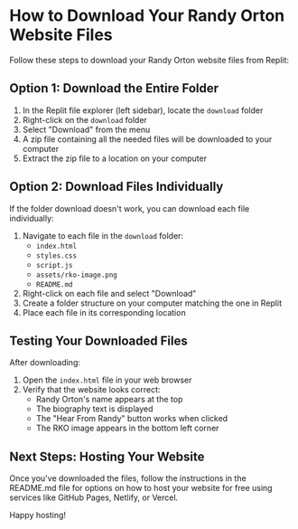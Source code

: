 # How to Download Your Randy Orton Website Files

Follow these steps to download your Randy Orton website files from Replit:

## Option 1: Download the Entire Folder

1. In the Replit file explorer (left sidebar), locate the `download` folder
2. Right-click on the `download` folder
3. Select "Download" from the menu
4. A zip file containing all the needed files will be downloaded to your computer
5. Extract the zip file to a location on your computer

## Option 2: Download Files Individually

If the folder download doesn't work, you can download each file individually:

1. Navigate to each file in the `download` folder:
   - `index.html`
   - `styles.css`
   - `script.js`
   - `assets/rko-image.png`
   - `README.md`
2. Right-click on each file and select "Download"
3. Create a folder structure on your computer matching the one in Replit
4. Place each file in its corresponding location

## Testing Your Downloaded Files

After downloading:

1. Open the `index.html` file in your web browser
2. Verify that the website looks correct:
   - Randy Orton's name appears at the top
   - The biography text is displayed
   - The "Hear From Randy" button works when clicked
   - The RKO image appears in the bottom left corner

## Next Steps: Hosting Your Website

Once you've downloaded the files, follow the instructions in the README.md file for options on how to host your website for free using services like GitHub Pages, Netlify, or Vercel.

Happy hosting!